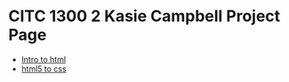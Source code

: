 # CITC 1300 2 Kasie Campbell Project Page

<ul>
    <li><a href="intro_to_html/index.html" target="_blank">Intro to html</a></li>
    <li><a href="html5_to_css/index.html" target="_blank"> html5 to css</a></li>
</ul>